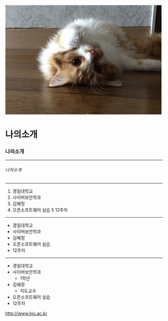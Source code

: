 ![귀여운치노](./images/치노.jpg)


# 나의소개
### 나의소개
***
###### 나의소개
******
1. 경일대학교
2. 사이버보안학과
3. 김혜정
4. 오픈소프트웨어 실습
5 12주차
- - -
- 경일대학교
- 사이버보안학과
- 김혜정
- 오픈소프트웨어 실습
- 12주차         
- - -
+ 경일대학교
+ 사이버보안학과
   * 1학년 
+ 김혜정
  * 지도교수
+ 오픈소프트웨어 실습
+ 12주차 

<http://www.kiu.ac.kr>
